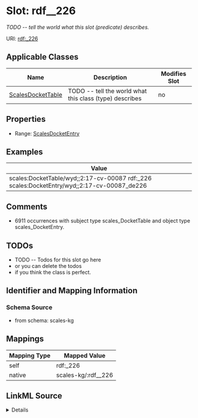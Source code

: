 

# Slot: rdf__226


_TODO -- tell the world what this slot (predicate) describes._





URI: [rdf:_226](http://www.w3.org/1999/02/22-rdf-syntax-ns#_226)



<!-- no inheritance hierarchy -->





## Applicable Classes

| Name | Description | Modifies Slot |
| --- | --- | --- |
| [ScalesDocketTable](../classes/ScalesDocketTable.md) | TODO -- tell the world what this class (type) describes |  no  |







## Properties

* Range: [ScalesDocketEntry](../classes/ScalesDocketEntry.md)






## Examples

| Value |
| --- |
| scales:DocketTable/wyd;;2:17-cv-00087 rdf:_226 scales:DocketEntry/wyd;;2:17-cv-00087_de226 |

## Comments

* 6911 occurrences with subject type scales_DocketTable and object type scales_DocketEntry.

## TODOs

* TODO -- Todos for this slot go here
* or you can delete the todos
* if you think the class is perfect.

## Identifier and Mapping Information







### Schema Source


* from schema: scales-kg




## Mappings

| Mapping Type | Mapped Value |
| ---  | ---  |
| self | rdf:_226 |
| native | scales-kg/:rdf__226 |




## LinkML Source

<details>
```yaml
name: rdf__226
description: TODO -- tell the world what this slot (predicate) describes.
todos:
- TODO -- Todos for this slot go here
- or you can delete the todos
- if you think the class is perfect.
comments:
- 6911 occurrences with subject type scales_DocketTable and object type scales_DocketEntry.
examples:
- value: scales:DocketTable/wyd;;2:17-cv-00087 rdf:_226 scales:DocketEntry/wyd;;2:17-cv-00087_de226
from_schema: scales-kg
rank: 1000
slot_uri: rdf:_226
alias: rdf__226
domain_of:
- scales_DocketTable
range: scales_DocketEntry

```
</details>